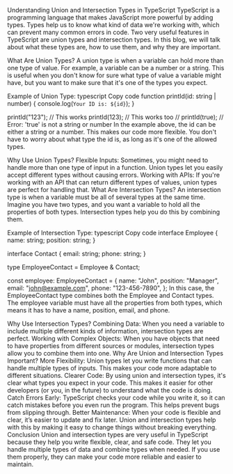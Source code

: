 Understanding Union and Intersection Types in TypeScript
TypeScript is a programming language that makes JavaScript more powerful by adding types. Types help us to know what kind of data we're working with, which can prevent many common errors in code. Two very useful features in TypeScript are union types and intersection types. In this blog, we will talk about what these types are, how to use them, and why they are important.

What Are Union Types?
A union type is when a variable can hold more than one type of value. For example, a variable can be a number or a string. This is useful when you don't know for sure what type of value a variable might have, but you want to make sure that it's one of the types you expect.

Example of Union Type:
typescript
Copy code
function printId(id: string | number) {
  console.log(`Your ID is: ${id}`);
}

printId("123"); // This works
printId(123); // This works too
// printId(true); // Error: 'true' is not a string or number
In the example above, the id can be either a string or a number. This makes our code more flexible. You don't have to worry about what type the id is, as long as it's one of the allowed types.

Why Use Union Types?
Flexible Inputs: Sometimes, you might need to handle more than one type of input in a function. Union types let you easily accept different types without causing errors.
Working with APIs: If you're working with an API that can return different types of values, union types are perfect for handling that.
What Are Intersection Types?
An intersection type is when a variable must be all of several types at the same time. Imagine you have two types, and you want a variable to hold all the properties of both types. Intersection types help you do this by combining them.

Example of Intersection Type:
typescript
Copy code
interface Employee {
  name: string;
  position: string;
}

interface Contact {
  email: string;
  phone: string;
}

type EmployeeContact = Employee & Contact;

const employee: EmployeeContact = {
  name: "John",
  position: "Manager",
  email: "john@example.com",
  phone: "123-456-7890",
};
In this case, the EmployeeContact type combines both the Employee and Contact types. The employee variable must have all the properties from both types, which means it has to have a name, position, email, and phone.

Why Use Intersection Types?
Combining Data: When you need a variable to include multiple different kinds of information, intersection types are perfect.
Working with Complex Objects: When you have objects that need to have properties from different sources or modules, intersection types allow you to combine them into one.
Why Are Union and Intersection Types Important?
More Flexibility: Union types let you write functions that can handle multiple types of inputs. This makes your code more adaptable to different situations.
Clearer Code: By using union and intersection types, it's clear what types you expect in your code. This makes it easier for other developers (or you, in the future) to understand what the code is doing.
Catch Errors Early: TypeScript checks your code while you write it, so it can catch mistakes before you even run the program. This helps prevent bugs from slipping through.
Better Maintenance: When your code is flexible and clear, it’s easier to update and fix later. Union and intersection types help with this by making it easy to change things without breaking everything.
Conclusion
Union and intersection types are very useful in TypeScript because they help you write flexible, clear, and safe code. They let you handle multiple types of data and combine types when needed. If you use them properly, they can make your code more reliable and easier to maintain.

